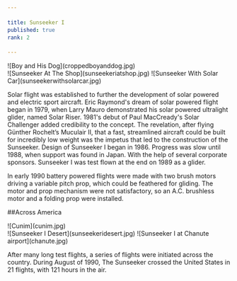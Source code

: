 ```yaml
---

title: Sunseeker I
published: true
rank: 2

---
```


<div class="img-full">
![Boy and His Dog](croppedboyanddog.jpg)
</div>

<div class="img-dh">
![Sunseeker At The Shop](sunseekeriatshop.jpg)
![Sunseeker With Solar Car](sunseekerwithsolarcar.jpg)
</div>

Solar flight was established to further the development of solar powered and electric sport aircraft. Eric Raymond's dream of solar powered flight began in 1979, when Larry Mauro demonstrated his solar powered ultralight glider, named Solar Riser. 1981's debut of Paul MacCready's Solar Challenger added credibility to the concept. The revelation, after flying Günther Rochelt’s Muculair II, that a fast, streamlined aircraft could be built for incredibly low weight was the impetus that led to the construction of the Sunseeker. Design of Sunseeker I began in 1986. Progress was slow until 1988, when support was found in Japan. With the help of several corporate sponsors. Sunseeker I was test flown at the end on 1989 as a glider. 

In early 1990 battery powered flights were made with two brush motors driving a variable pitch prop, which could be feathered for gliding. The motor and prop mechanism were not satisfactory, so an A.C. brushless motor and a folding prop were installed. 




##Across America

<div class="img-full">
![Cunim](cunim.jpg)
</div>

<div class="img-dh">
![Sunseeker I Desert](sunseekeridesert.jpg)
![Sunseeker I at Chanute airport](chanute.jpg)
</div>

After many long test flights, a series of flights were initiated across the country. During August of 1990, The Sunseeker crossed the United States in 21 flights, with 121 hours in the air.

